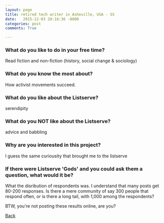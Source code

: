 ```yaml
---
layout: page
title: retired tech writer in Asheville, USA - 55
date:   2015-12-03 20:16:36 -0800
categories: post
comments: True

---
```


### What do you like to do in your free time?
<p>Read fiction and non-fiction (history, social change & sociology)</p>

### What do you know the most about?
<p>How activist movements succeed.</p>

### What do you like about the Listserve?
<p>serendipity</p>

### What do you NOT like about the Listserve?
<p>advice and babbling</p>

### Why are you interested in this project?
<p>I guess the same curiousity that brought me to the listserve</p>

### If there were Listserve 'Gods' and you could ask them a question, what would it be?
<p>What the disribution of respondents was. I understand that many posts get 80-200 responses. Is there a mere community of say 300 people that respond often, or is there a long tail, with 1,000 among the respondents?

BTW, you're not posting these results online, are you?</p>

[Back][1]

[1]: /home/responders/all